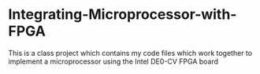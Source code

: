 # Integrating-Microprocessor-with-FPGA
This is a class project which contains my code files which work together to implement a microprocessor using the Intel DE0-CV FPGA board
